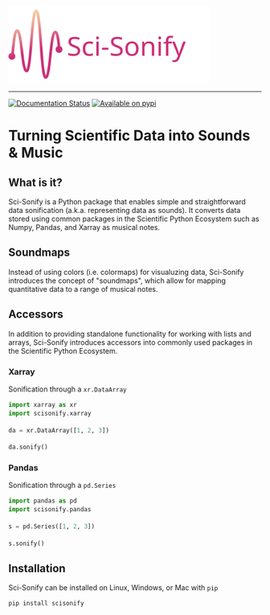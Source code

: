 <img src="https://raw.githubusercontent.com/philipc2/sci-sonify/46e55b0a794753375dd0c0f8acf5f2ed7901210a/docs/source/_static/logo.svg" width="400"/><br>

-----------------

[![Documentation Status](https://readthedocs.org/projects/sci-sonify/badge/?version=latest)](https://sci-sonify.readthedocs.io/en/latest/?badge=latest)
[![Available on pypi](https://img.shields.io/pypi/v/scisonify.svg)](https://pypi.python.org/pypi/scisonify/)



# Turning Scientific Data into Sounds & Music

## What is it?

Sci-Sonify is a Python package that enables simple and straightforward data sonification (a.k.a. representing data as sounds). It converts data stored using common packages in the Scientific Python Ecosystem such as Numpy, Pandas, and Xarray as musical notes.

## Soundmaps
Instead of using colors (i.e. colormaps) for visualuzing data, Sci-Sonify introduces the concept of "soundmaps", which allow for mapping quantitative data to a range of musical notes.

## Accessors
In addition to providing standalone functionality for working with lists and arrays, Sci-Sonify introduces accessors into commonly used packages in the Scientific Python Ecosystem.

### Xarray
Sonification through a `xr.DataArray`
```Python
import xarray as xr
import scisonify.xarray

da = xr.DataArray([1, 2, 3])

da.sonify()
```

### Pandas
Sonification through a `pd.Series`
```Python
import pandas as pd
import scisonify.pandas

s = pd.Series([1, 2, 3])

s.sonify()
```

## Installation

Sci-Sonify can be installed on Linux, Windows, or Mac with `pip`

```Python
pip install scisonify
```
